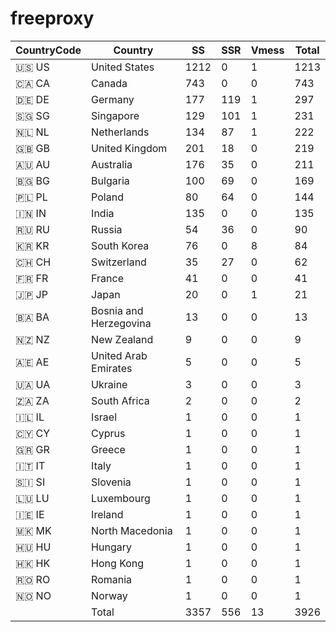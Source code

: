 # freeproxy

|CountryCode|Country|SS|SSR|Vmess|Total|
|  ----  | ----  |  ----  | ----  |  ----  | ----  |
|🇺🇸 US|United States|1212|0|1|1213|
|🇨🇦 CA|Canada|743|0|0|743|
|🇩🇪 DE|Germany|177|119|1|297|
|🇸🇬 SG|Singapore|129|101|1|231|
|🇳🇱 NL|Netherlands|134|87|1|222|
|🇬🇧 GB|United Kingdom|201|18|0|219|
|🇦🇺 AU|Australia|176|35|0|211|
|🇧🇬 BG|Bulgaria|100|69|0|169|
|🇵🇱 PL|Poland|80|64|0|144|
|🇮🇳 IN|India|135|0|0|135|
|🇷🇺 RU|Russia|54|36|0|90|
|🇰🇷 KR|South Korea|76|0|8|84|
|🇨🇭 CH|Switzerland|35|27|0|62|
|🇫🇷 FR|France|41|0|0|41|
|🇯🇵 JP|Japan|20|0|1|21|
|🇧🇦 BA|Bosnia and Herzegovina|13|0|0|13|
|🇳🇿 NZ|New Zealand|9|0|0|9|
|🇦🇪 AE|United Arab Emirates|5|0|0|5|
|🇺🇦 UA|Ukraine|3|0|0|3|
|🇿🇦 ZA|South Africa|2|0|0|2|
|🇮🇱 IL|Israel|1|0|0|1|
|🇨🇾 CY|Cyprus|1|0|0|1|
|🇬🇷 GR|Greece|1|0|0|1|
|🇮🇹 IT|Italy|1|0|0|1|
|🇸🇮 SI|Slovenia|1|0|0|1|
|🇱🇺 LU|Luxembourg|1|0|0|1|
|🇮🇪 IE|Ireland|1|0|0|1|
|🇲🇰 MK|North Macedonia|1|0|0|1|
|🇭🇺 HU|Hungary|1|0|0|1|
|🇭🇰 HK|Hong Kong|1|0|0|1|
|🇷🇴 RO|Romania|1|0|0|1|
|🇳🇴 NO|Norway|1|0|0|1|
||Total|3357|556|13|3926|
